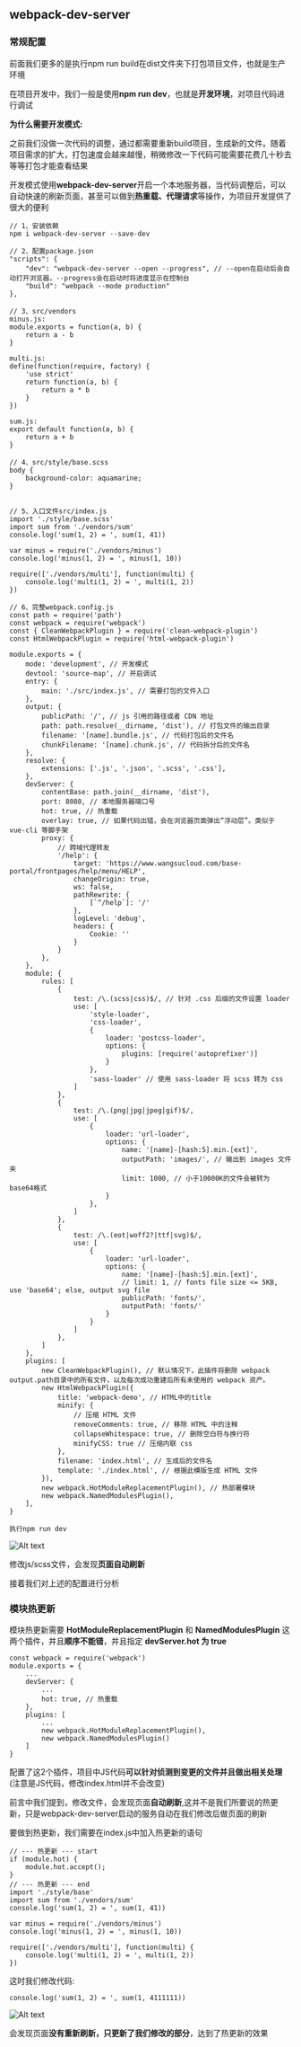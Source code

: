 ## webpack-dev-server

### 常规配置

前面我们更多的是执行npm run build在dist文件夹下打包项目文件，也就是生产环境

在项目开发中，我们一般是使用**npm run dev**，也就是**开发环境**，对项目代码进行调试

**为什么需要开发模式:**

之前我们没做一次代码的调整，通过都需要重新build项目，生成新的文件。随着项目需求的扩大，打包速度会越来越慢，稍微修改一下代码可能需要花费几十秒去等等打包才能查看结果

开发模式使用**webpack-dev-server**开启一个本地服务器，当代码调整后，可以自动快速的刷新页面，甚至可以做到**热重载、代理请求**等操作，为项目开发提供了很大的便利

    // 1、安装依赖
    npm i webpack-dev-server --save-dev
    
    // 2、配置package.json
    "scripts": {
        "dev": "webpack-dev-server --open --progress", // --open在启动后会自动打开浏览器，--progress会在启动时将进度显示在控制台
        "build": "webpack --mode production"
    },
    
    // 3、src/vendors
    minus.js:
    module.exports = function(a, b) {
        return a - b
    }
    
    multi.js:
    define(function(require, factory) {
        'use strict'
        return function(a, b) {
            return a * b
        }
    })
    
    sum.js:
    export default function(a, b) {
        return a + b
    }
    
    // 4、src/style/base.scss
    body {
        background-color: aquamarine;
    }
    
    
    // 5、入口文件src/index.js
    import './style/base.scss'
    import sum from './vendors/sum'
    console.log('sum(1, 2) = ', sum(1, 41))
    
    var minus = require('./vendors/minus')
    console.log('minus(1, 2) = ', minus(1, 10))
    
    require(['./vendors/multi'], function(multi) {
        console.log('multi(1, 2) = ', multi(1, 2))
    })

    // 6、完整webpack.config.js
    const path = require('path')
    const webpack = require('webpack')
    const { CleanWebpackPlugin } = require('clean-webpack-plugin')
    const HtmlWebpackPlugin = require('html-webpack-plugin')
    
    module.exports = {
        mode: 'development', // 开发模式
        devtool: 'source-map', // 开启调试
        entry: {
            main: './src/index.js', // 需要打包的文件入口
        },
        output: {
            publicPath: '/', // js 引用的路径或者 CDN 地址
            path: path.resolve(__dirname, 'dist'), // 打包文件的输出目录
            filename: '[name].bundle.js', // 代码打包后的文件名
            chunkFilename: '[name].chunk.js', // 代码拆分后的文件名
        },
        resolve: {
            extensions: ['.js', '.json', '.scss', '.css'],
        },
        devServer: {
            contentBase: path.join(__dirname, 'dist'),
            port: 8080, // 本地服务器端口号
            hot: true, // 热重载
            overlay: true, // 如果代码出错，会在浏览器页面弹出“浮动层”。类似于 vue-cli 等脚手架
            proxy: {
                // 跨域代理转发
                '/help': {
                    target: 'https://www.wangsucloud.com/base-portal/frontpages/help/menu/HELP',
                    changeOrigin: true,
                    ws: false,
                    pathRewrite: {
                        [`^/help`]: '/'
                    },
                    logLevel: 'debug',
                    headers: {
                        Cookie: ''
                    }
                }
            },
        },
        module: {
            rules: [
                {
                    test: /\.(scss|css)$/, // 针对 .css 后缀的文件设置 loader
                    use: [
                        'style-loader',
                        'css-loader',
                        {
                            loader: 'postcss-loader',
                            options: {
                                plugins: [require('autoprefixer')]
                            }
                        },
                        'sass-loader' // 使用 sass-loader 将 scss 转为 css
                    ]
                },
                {
                    test: /\.(png|jpg|jpeg|gif)$/,
                    use: [
                        {
                            loader: 'url-loader',
                            options: {
                                name: '[name]-[hash:5].min.[ext]',
                                outputPath: 'images/', // 输出到 images 文件夹
                                limit: 1000, // 小于10000K的文件会被转为base64格式
                            }
                        },
                    ]
                },
                {
                    test: /\.(eot|woff2?|ttf|svg)$/,
                    use: [
                        {
                            loader: 'url-loader',
                            options: {
                                name: '[name]-[hash:5].min.[ext]',
                                // limit: 1, // fonts file size <= 5KB, use 'base64'; else, output svg file
                                publicPath: 'fonts/',
                                outputPath: 'fonts/'
                            }
                        }
                    ]
                },
            ]
        },
        plugins: [
            new CleanWebpackPlugin(), // 默认情况下，此插件将删除 webpack output.path目录中的所有文件，以及每次成功重建后所有未使用的 webpack 资产。
            new HtmlWebpackPlugin({
                title: 'webpack-demo', // HTML中的title
                minify: {
                    // 压缩 HTML 文件
                    removeComments: true, // 移除 HTML 中的注释
                    collapseWhitespace: true, // 删除空白符与换行符
                    minifyCSS: true // 压缩内联 css
                },
                filename: 'index.html', // 生成后的文件名
                template: './index.html', // 根据此模版生成 HTML 文件
            }),
            new webpack.HotModuleReplacementPlugin(), // 热部署模块
            new webpack.NamedModulesPlugin(),
        ],
    }
    
    执行npm run dev
    
![Alt text](./imgs/08-01.png)

修改js/scss文件，会发现**页面自动刷新**

接着我们对上述的配置进行分析

### 模块热更新

模块热更新需要 **HotModuleReplacementPlugin** 和 **NamedModulesPlugin** 这两个插件，并且**顺序不能错**，并且指定 **devServer.hot 为 true**

    const webpack = require('webpack')
    module.exports = {
        ...
        devServer: {
            ...
            hot: true, // 热重载
        },
        plugins: [
            ...
            new webpack.HotModuleReplacementPlugin(),
            new webpack.NamedModulesPlugin()
        ]
    }
    
配置了这2个插件，项目中JS代码**可以针对侦测到变更的文件并且做出相关处理**(注意是JS代码，修改index.html并不会改变)

前言中我们提到，修改文件，会发现页面**自动刷新**,这并不是我们所要说的热更新，只是webpack-dev-server启动的服务自动在我们修改后做页面的刷新

要做到热更新，我们需要在index.js中加入热更新的语句
    
    // --- 热更新 --- start
    if (module.hot) {
        module.hot.accept();
    }
    // --- 热更新 --- end
    import './style/base'
    import sum from './vendors/sum'
    console.log('sum(1, 2) = ', sum(1, 41))
    
    var minus = require('./vendors/minus')
    console.log('minus(1, 2) = ', minus(1, 10))
    
    require(['./vendors/multi'], function(multi) {
        console.log('multi(1, 2) = ', multi(1, 2))
    })
    
这时我们修改代码:

    console.log('sum(1, 2) = ', sum(1, 4111111))
    
![Alt text](./imgs/08-02.png)

会发现页面**没有重新刷新，只更新了我们修改的部分**，达到了热更新的效果

